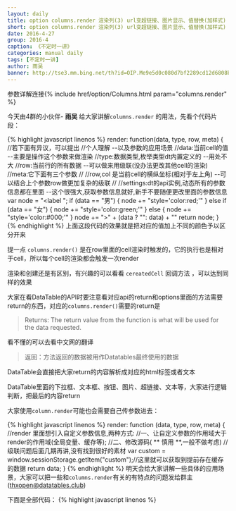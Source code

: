 ```yaml
---
layout: daily
title: option columns.render 渲染列(3) url变超链接、图片显示、值替换(加样式) 《不定时一讲》 DataTables中文网
short: option columns.render 渲染列(3) url变超链接、图片显示、值替换(加样式)
date: 2016-4-27
group: 2016-4
caption: 《不定时一讲》
categories: manual daily
tags: [不定时一讲]
author: 雨吴
banner: http://tse3.mm.bing.net/th?id=OIP.Me9e5d0c080d7bf2289cd12d6808b866eo0&w=240&h=151&c=7&rs=1&qlt=90&o=4&pid=1.1
---
```

参数详解连接{% include href/option/Columns.html param="columns.render" %}

今天由4群的小伙伴- **雨吴**  给大家讲解`columns.render` 的用法，先看个代码片段：
<!--more-->
{% highlight javascript linenos %}
render: function(data, type, row, meta) {
    //若下面有异议，可以提出
    //个人理解  --以及参数的应用场景
    //data:当前cell的值  --主要是操作这个参数来做渲染
    //type:数据类型,枚举类型dt内置定义的  --用处不大
    //row:当前行的所有数据  --可以做来用级联(没办法更改其他cell的渲染)
    //meta:它下面有三个参数
    //   //row,col 是当前cell的横纵坐标(相对于左上角) --可以结合上个参数row做更加复杂的级联
    //   //settings:dt的api实例,动态所有的参数信息都在里面  --这个很强大,获取参数信息就好,新手不要随便更改里面的参数信息
    var node = "<label ";
    if (data == "男") {
        node += "style='color:red;'"
    } else if (data == "女") {
        node += "style='color:green;'"
    } else {
        node += "style='color:#000;'"
    }
    node += ">" + (data ? "": data) + "</label>"
    return node;
}
{% endhighlight %}
上面这段代码的效果就是把对应的值加上不同的颜色予以区分开来

提一点 `columns.render()` 是在row里面的cell渲染时触发的，它的执行也是相对于cell，所以每个cell的渲染都会触发一次render

渲染和创建还是有区别，有兴趣的可以看看 `cereatedCell` 回调方法 ，可以达到同样的效果

大家在看DataTable的API时要注意看对应api的return和options里面的方法需要return的东西，对应的`columns.render()`需要的return是

> Returns:
  The return value from the function is what will be used for the data requested.

看不懂的可以去看中文网的翻译

> 返回：方法返回的数据被用作Datatables最终使用的数据

DataTable会直接把大家return的内容解析成对应的html标签或者文本

DataTable里面的下拉框、文本框、按钮、图片、超链接、文本等，大家进行逻辑判断，把最后的内容return

大家使用`column.render`可能也会需要自己传参数进去：

{% highlight javascript linenos %}
  render: function (data, type, row, meta) {
        //render 里面想引入自定义参数信息,两种方式:
        //一、让自定义参数的作用域大于render的作用域(全局变量、缓存等);
        //二、修改源码( ** 慎用 **,一般不做考虑)
        //级联问题后面几期再讲,没有找到很好的素材
        var custom = window.sessionStorage.getItem("custom");//这里就可以获取到提前存在缓存的数据
        return data;
    }
{% endhighlight %}
明天会给大家讲解一些具体的应用场景，大家可以把一些和`columns.render`有关的有特点的问题发给群主(thxopen@datatables.club)

下面是全部代码：
{% highlight javascript linenos %}
<!DOCTYPE html>
<html xmlns="http://www.w3.org/1999/xhtml">
 <head>
  <meta http-equiv="Content-Type" content="text/html; charset=utf-8" />
  <title>DataTables中文网 不定时一讲 columns.render url变超链接或者图片显示</title>
  <link href="DataTables/css/jquery.dataTables.min.css" rel="stylesheet" />
 </head>
 <body>
  <script src="DataTables/js/jquery.js"></script>
  <script src="DataTables/js/jquery.dataTables.min.js"></script>
  <table id="example">
  </table>
  <script>
        var id = "";
        var oTable = $("#example").DataTable({
            "serverSide": true,//分页，取数据等等的都放到服务端去
            "deferRender": true,//当处理大数据时，延迟渲染数据，有效提高Datatables处理能力
            "destory": true,
            "ajax": {
                "dataType": 'json',
                "type": "POST",
                "url": "/GridSheet/dataGridData",
                "data": function (d) {
                    d.id = id;
                },
                "async": false
            },
            "columns": [
                {
                    "data": "id",
                    "width": "100px",
                    "title": "id"
                }, {
                    "data": "name",
                    "width": "150px",
                    "title": "姓名"
                }, {
                    "data": "sex",
                    "width": "100px",
                    "title": "性别",
                    render: function (data, type, row, meta) {
                        //个人理解  --以及参数的应用场景
                        //data:当前cell的值  --主要是操作这个参数来做渲染
                        //type:数据类型,枚举类型dt内置定义的  --用处不大
                        //row:当前行的所有数据  --可以做来用级联(没办法更改其他cell的渲染)
                        //meta:它下面有三个参数
                        //   //row,col 是当前cell的横纵坐标(相对于左上角)
                        //         --可以结合上个参数row做更加复杂的级联
                        //   //settings:dt的api实例,动态所有的参数信息都在里面
                           //  --这个很强大,获取参数信息就好,新手不要随便更改里面的参数信息
                        var node = "<label ";
                        if (data == "男") {
                            node += "style='color:red;'"
                        } else if (data == "女") {
                            node += "style='color:green;'"
                        } else {
                            node += "style='color:#000;'"
                        }
                        node += ">" + data ? "" : data + "</label>"
                        return node;
                    }
                }, {
                    "data": "img",
                    "width": "200px",
                    "title": "头像",
                    render: function (data, type, row, meta) {
                         //这里是主题  把url变成超链接、把图片路径显示为图片
                        //return "<a href='" + data + "'>" + data + "</a>";
                        return "<img src='" + data + "' />";

                    }
                }, {
                    "data": "mark",
                    "width": "300px",
                    "title": "备注",
                    render: function (data, type, row, meta) {
                        //render 里面想引入自定义参数信息,两种方式:
                        //一、让自定义参数的作用域大于render的作用域(全局变量、缓存等);
                        //二、修改源码(慎用)
                        //级联问题后面几期再讲,没有找到很好的素材
                        var custom = window.sessionStorage.getItem("custom");//这里就可以获取到提前存在缓存的数据
                        return data;
                    }
                }
            ]
        });

    </script>
 </body>
</html>
{% endhighlight %}

### 最后感谢 雨吴 的贡献